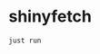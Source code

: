 # shinyfetch

<!-- [![Package Version](https://img.shields.io/hexpm/v/shinyfetch)](https://hex.pm/packages/shinyfetch)
[![Hex Docs](https://img.shields.io/badge/hex-docs-ffaff3)](https://hexdocs.pm/shinyfetch/) -->

```sh
just run
```
